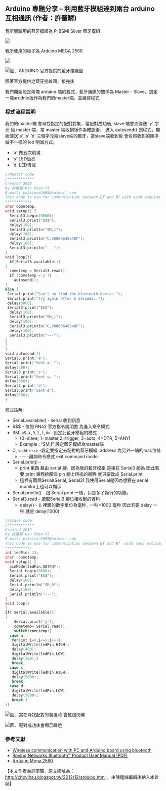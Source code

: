 ## Arduino 專題分享 – 利用藍牙模組達到兩台 arduino 互相通訊 (作者：許肇驛)

我所實驗用的藍牙模組為 P-BSMi Silver 藍牙模組

![](../img/ArudinoBluetooth_Module.jpg)

我所使用的板子為 Arduino MEGA 2560

![](../img/ArduinoBluetooth_mega2560.jpg)

![圖、ARDUINO 官方提供的藍牙接線圖](../img/ArduinoBluetooth_Circuit.gif)

照著官方提供之藍牙接線圖，接完後

我們開始設定兩塊 arduino 端的程式，藍牙通訊的關係為 Master - Slave，選定一塊arudnio版作為我們的master端，並編寫程式

### 程式流程說明
 
我們的master端 會尋找指定的配對對象，當配對成功後, slave 端會先傳送 'y' 字元 給 master 端，當 master 端收到後作為確認後，
進入 autosend() 副程式，開始傳送'a' 's' 'd' 三個字元給slave端的藍牙，當slave端收到後 會依照收到的順序做不一樣的 led 明滅方式。

* 'a' 做五次明滅
* 's' LED恆亮
* 'd' LED恆滅

```CPP
//Master code
/************
Created 2012
by 許肇驛 Hsu Chao-YI
E-mail: ps2steve2005@hotmail.com 
This code is use for communication between BT and BT with each arduino board
***********/
char cometemp;
void setup() {
  Serial3.begin(9600);
  Serial3.print("$$$");
  delay(100);
  Serial3.println("SM,1");  
  delay(100);
  Serial3.println("C,00066648548F");
  delay(100);
  Serial3.println("---");
}
void loop(){
  if(Serial3.available())
{
  cometemp = Serial3.read();
  if (cometemp ='y'){
    autosend();
}
else {
 Serial.print("Can't no find the bluetooth device.");
 Serial.print("Try again after 5 seconds..");
 delay(5000);
 Serial3.print("$$$");
  delay(100);
  Serial3.println("SM,1");  
  delay(100);
  Serial3.println("C,00066648548F");
  delay(100);
  Serial3.println("---");
}
}
}
void autosend(){
Serial3.print('a');
Serial.print("Sent a. ");
delay(300);
Serial3.print('s');
Serial.print("Sent s. ");
delay(300);
Serial3.print('d');
Serial.print("Sent d");
delay(300);
}
``` 

程式註解:

* Serial.available()  - serial 收到訊息
* $$$ - 依照 RN42 官方指令說明書 為進入命令模式
* SM, `<5,4,3,2,1,0>` -設定此藍牙模組的模式
	* (0=slave, 1=master,2=trigger, 3=auto, 4=DTR, 5=ANY) 
	* Example :  “SM,1”  設定藍牙模組為master端   
* C, `<address>` -設定要指定去配對的藍牙模組, address 為另外一端的mac位址
	* ---     -離開命令模式 exit command mode
* Serial.print() - 
	* print 東西 藉由 serial 腳，因為我的藍牙模組 是接在 Serial3 腳為 因此若要 print 東西給那個 pin 腳上所插的東西 就只要改成 Serial.print
	* 這裡有兩個Serial(Serial, Serial3) 我使用Serial是因為想要在 serial  monitor上也可以顯示
* Serial.println() -  跟 Serial.print 一樣，只是多了換行的功能。
* Serial3.read - 讀取Serial3 腳位接收到的資料
	* delay() - () 裡面的數字單位為毫秒 , 一秒=1000 毫秒 因此若要 delay 一秒 就是 delay(1000)

```CPP
//Slave code
/************
Created 2012
by 許肇驛 Hsu Chao-YI
E-mail: ps2steve2005@hotmail.com 
This code is use for communication between BT and BT  with each arduino board.
***********/
int ledPin= 13;
char  cometemp;
void setup() {
  pinMode(ledPin,OUTPUT);
  Serial.begin(9600);
  Serial.print("$$$");
  delay(100);
  Serial.println("SM,0");
  delay(100);
  Serial.println("---");
}
void loop()
{
if( Serial.available())
{ 
    Serial.print('y');
    cometemp= Serial.read();
    switch(cometemp){
  case a:
   for(int i=0;i<=5;i++){
   digitalWrite(ledPin,HIGH);
   delay(400);
   digitalWrite(ledPin,LOW);
   delay(300);}
   break;
  case s:
   digitalWrite(ledPin,HIGH);
   delay(5000);
   break;
  case d:
   digitalWrite(ledPin,LOW);
   delay(5000);
   break;}
}}
```
	


![圖、當在尋找配對的裝置時 會紅燈閃爍](../img/ArduinoBluetooth_DSCN2103.JPG)

![圖、配對成功後會顯示綠燈](../img/ArduinoBluetooth_MATCH.jpg)

### 參考文獻
* [Wireless communication with PC and Arduino board using bluetooth](http://playground.arduino.cc/Learning/Tutorial01)
* [Roving Networks Bluetooth™ Product User Manual (PDF)](https://www.sparkfun.com/datasheets/Wireless/Bluetooth/rn-bluetooth-um.pdf)
* [Arduino Mega 2560](http://arduino.cc/en/Main/ArduinoBoardMega2560)
	
【本文作者為許肇驛，原文網址為： <http://choyihsu.blogspot.tw/2012/12/arduino.html> ，由陳鍾誠編輯後納入本雜誌】	


